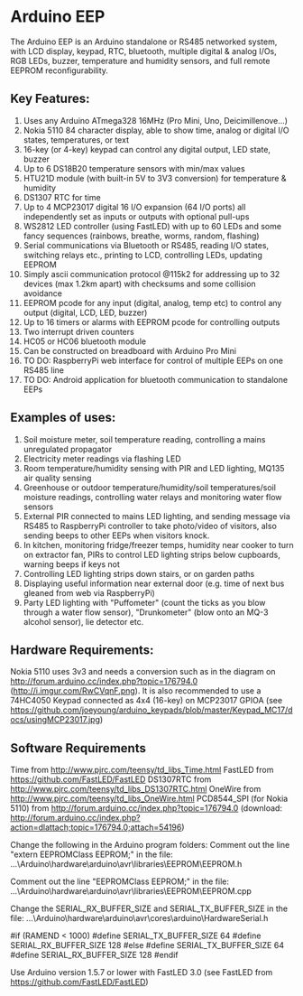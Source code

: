 # Arduino EEP

The Arduino EEP is an Arduino standalone or RS485 networked system, with LCD display, keypad, RTC, bluetooth, multiple digital & analog I/Os, RGB LEDs, buzzer, temperature and humidity sensors, and full remote EEPROM reconfigurability.

## Key Features:
1. Uses any Arduino ATmega328 16MHz (Pro Mini, Uno, Deicimillenove...)
2. Nokia 5110 84 character display, able to show time, analog or digital I/O states, temperatures, or text
3. 16-key (or 4-key) keypad can control any digital output, LED state, buzzer
4. Up to 6 DS18B20 temperature sensors with min/max values
5. HTU21D module (with built-in 5V to 3V3 conversion) for temperature & humidity
6. DS1307 RTC for time
7. Up to 4 MCP23017 digital 16 I/O expansion (64 I/O ports) all independently set as inputs or outputs with optional pull-ups
8. WS2812 LED controller (using FastLED) with up to 60 LEDs and some fancy sequences (rainbows, breathe, worms, random, flashing)
9. Serial communications via Bluetooth or RS485, reading I/O states, switching relays etc., printing to LCD, controlling LEDs, updating EEPROM
10. Simply ascii communication protocol @115k2 for addressing up to 32 devices (max 1.2km apart) with checksums and some collision avoidance
11. EEPROM pcode for any input (digital, analog, temp etc) to control any output (digital, LCD, LED, buzzer)
12. Up to 16 timers or alarms with EEPROM pcode for controlling outputs
13. Two interrupt driven counters
14. HC05 or HC06 bluetooth module 
15. Can be constructed on breadboard with Arduino Pro Mini
16. TO DO: RaspberryPi web interface for control of multiple EEPs on one RS485 line
17. TO DO: Android application for bluetooth communication to standalone EEPs
 
## Examples of uses:
1. Soil moisture meter, soil temperature reading, controlling a mains unregulated propagator
2. Electricity meter readings via flashing LED
3. Room temperature/humidity sensing with PIR and LED lighting, MQ135 air quality sensing
4. Greenhouse or outdoor temperature/humidity/soil temperatures/soil moisture readings, controlling water relays and monitoring water flow sensors
5. External PIR connected to mains LED lighting, and sending message via RS485 to RaspberryPi controller to take photo/video of visitors, also sending beeps to other EEPs when visitors knock.
6. In kitchen, monitoring fridge/freezer temps, humidity near cooker to turn on extractor fan, PIRs to control LED lighting strips below cupboards, warning beeps if keys not 
7. Controlling LED lighting strips down stairs, or on garden paths 
8. Displaying useful information near external door (e.g. time of next bus gleaned from web via RaspberryPi)
9. Party LED lighting with "Puffometer" (count the ticks as you blow through a water flow sensor), "Drunkometer" (blow onto an MQ-3 alcohol sensor), lie detector etc. 

## Hardware Requirements:
Nokia 5110 uses 3v3 and needs a conversion such as in the diagram on http://forum.arduino.cc/index.php?topic=176794.0 (http://i.imgur.com/RwCVqnF.png). It is also recommended to use a 74HC4050 
Keypad connected as 4x4 (16-key) on MCP23017 GPIOA (see https://github.com/joeyoung/arduino_keypads/blob/master/Keypad_MC17/docs/usingMCP23017.jpg)

## Software Requirements
Time from http://www.pjrc.com/teensy/td_libs_Time.html
FastLED from https://github.com/FastLED/FastLED
DS1307RTC from http://www.pjrc.com/teensy/td_libs_DS1307RTC.html
OneWire from http://www.pjrc.com/teensy/td_libs_OneWire.html
PCD8544_SPI (for Nokia 5110) from http://forum.arduino.cc/index.php?topic=176794.0 (download: http://forum.arduino.cc/index.php?action=dlattach;topic=176794.0;attach=54196)

Change the following in the Arduino program folders: 
Comment out the line "extern EEPROMClass EEPROM;" in the file:
    ...\Arduino\hardware\arduino\avr\libraries\EEPROM\EEPROM.h
    
Comment out the line "EEPROMClass EEPROM;" in the file:
    ...\Arduino\hardware\arduino\avr\libraries\EEPROM\EEPROM.cpp

Change the SERIAL_RX_BUFFER_SIZE and SERIAL_TX_BUFFER_SIZE in the file:
    ...\Arduino\hardware\arduino\avr\cores\arduino\HardwareSerial.h

#if (RAMEND < 1000)
#define SERIAL_TX_BUFFER_SIZE 64
#define SERIAL_RX_BUFFER_SIZE 128
#else
#define SERIAL_TX_BUFFER_SIZE 64
#define SERIAL_RX_BUFFER_SIZE 128
#endif
    
Use Arduino version 1.5.7 or lower with FastLED 3.0 (see FastLED from https://github.com/FastLED/FastLED)


